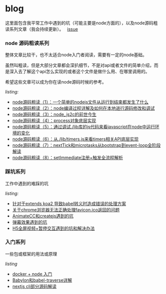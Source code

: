 # blog
这里面包含我平常工作中遇到的坑（可能主要是node方面的），以及node源码粗读系列文章（我会持续更新）。  
[issue](https://github.com/xtx1130/blog/issues)

### node 源码粗读系列
整体文章比较干，也不太适合node入门者阅读，需要有一定的node基础。

虽然叫粗读，但是大部分文章都会深扒细节，不是对api或者文件的简单介绍，而是深入去了解这个api怎么实现的或者这个文件是做什么用、在哪里调用的。

希望这些文章可以成为你在读node源码时候的参考。

*listing:*  
- [node源码粗读（1）：一个简单的nodejs文件从运行到结束都发生了什么](https://github.com/xtx1130/blog/issues/5)
- [node源码粗读（2）：node编译过程详解及如何在本地进行源码修改和调试](https://github.com/xtx1130/blog/issues/9)
- [node源码粗读（3）：node_js2c的前世今生](https://github.com/xtx1130/blog/issues/10)
- [node源码粗读（4）：process对象底层实现](https://github.com/xtx1130/blog/issues/12)
- [node源码粗读（5）：通过调试./lib库的js代码来看javascript在node中运行环境的变化](https://github.com/xtx1130/blog/issues/14)
- [node源码粗读（6）：从./lib/timers.js来看timers相关API底层实现](https://github.com/xtx1130/blog/issues/15)
- [node源码粗读（7）：nextTick和microtasks从bootstrap到event-loop全阶段解读](https://github.com/xtx1130/blog/issues/16)
- [node源码粗读（8）：setImmediate注册+触发全流程解析](https://github.com/xtx1130/blog/issues/19)
### 踩坑系列
工作中遇到的难踩的坑

*listing:*
- [针对于extends koa2 导致babel转义时造成错误的处理方案](https://github.com/xtx1130/blog/issues/1)
- [关于chrome浏览器无法正确处理favicon.ico返回的问题](https://github.com/xtx1130/blog/issues/3)
- [AnimateCC和createjs遇到的坑](https://github.com/xtx1130/blog/issues/11)
- [弹幕效果遇到的坑](https://github.com/xtx1130/blog/issues/13)
- [H5全屏视频+暂停交互遇到的坑和解决办法](https://github.com/xtx1130/blog/issues/17)
### 入门系列
一些包或框架的用法或原理

*listing*
- [docker + node 入门](https://github.com/xtx1130/blog/issues/4)
- [Babylon和babel-traverse详解](https://github.com/xtx1130/blog/issues/7)
- [nextjs cli部分源码解读](https://github.com/xtx1130/blog/issues/18)
